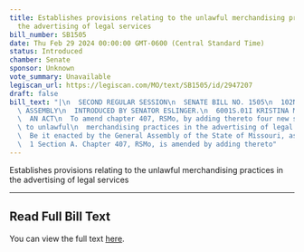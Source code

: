 ```yaml
---
title: Establishes provisions relating to the unlawful merchandising practices in
  the advertising of legal services
bill_number: SB1505
date: Thu Feb 29 2024 00:00:00 GMT-0600 (Central Standard Time)
status: Introduced
chamber: Senate
sponsor: Unknown
vote_summary: Unavailable
legiscan_url: https://legiscan.com/MO/text/SB1505/id/2947207
draft: false
bill_text: "|\n  SECOND REGULAR SESSION\n  SENATE BILL NO. 1505\n  102ND GENERA L\
  \ ASSEMBLY\n  INTRODUCED BY SENATOR ESLINGER.\n  6001S.01I KRISTINA MARTIN, Secretary\n\
  \  AN ACT\n  To amend chapter 407, RSMo, by adding thereto four new sections relating\
  \ to unlawful\n  merchandising practices in the advertising of legal services.\n\
  \  Be it enacted by the General Assembly of the State of Missouri, as follows:\n\
  \  1 Section A. Chapter 407, RSMo, is amended by adding thereto"
---
```

Establishes provisions relating to the unlawful merchandising practices in the advertising of legal services

---

## Read Full Bill Text

You can view the full text [here](https://legiscan.com/MO/text/SB1505/id/2947207).
